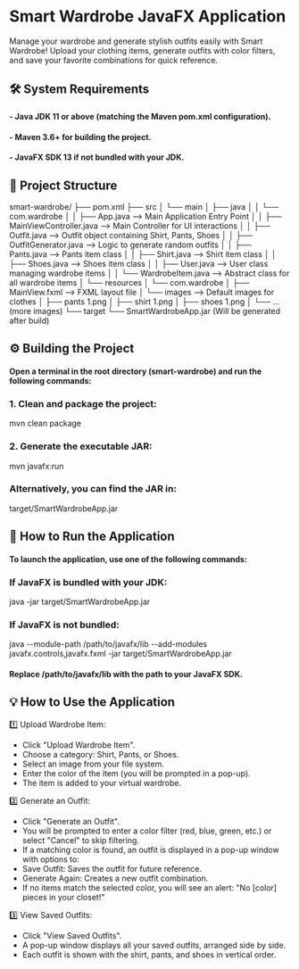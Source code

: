 # Smart Wardrobe JavaFX Application
Manage your wardrobe and generate stylish outfits easily with Smart Wardrobe! Upload your clothing items, generate outfits with color filters, and save your favorite combinations for quick reference.

## 🛠️ System Requirements
#### - Java JDK 11 or above (matching the Maven pom.xml configuration).
#### - Maven 3.6+ for building the project.
#### - JavaFX SDK 13 if not bundled with your JDK.

## 📁 Project Structure
smart-wardrobe/
├── pom.xml
├── src
│   └── main
│       ├── java
│       │   └── com.wardrobe
│       │       ├── App.java                  --> Main Application Entry Point
│       │       ├── MainViewController.java   --> Main Controller for UI interactions
│       │       ├── Outfit.java               --> Outfit object containing Shirt, Pants, Shoes
│       │       ├── OutfitGenerator.java      --> Logic to generate random outfits
│       │       ├── Pants.java                --> Pants item class
│       │       ├── Shirt.java                --> Shirt item class
│       │       ├── Shoes.java                --> Shoes item class
│       │       ├── User.java                 --> User class managing wardrobe items
│       │       └── WardrobeItem.java         --> Abstract class for all wardrobe items
│       └── resources
│           └── com.wardrobe
│               ├── MainView.fxml             --> FXML layout file
│               └── images                    --> Default images for clothes
│                   ├── pants 1.png
│                   ├── shirt 1.png
│                   ├── shoes 1.png
│                   └── ... (more images)
└── target
    └── SmartWardrobeApp.jar (Will be generated after build)

## ⚙️ Building the Project
#### Open a terminal in the root directory (smart-wardrobe) and run the following commands:

### 1. Clean and package the project:
  mvn clean package

### 2. Generate the executable JAR:
  mvn javafx:run

### Alternatively, you can find the JAR in:
  target/SmartWardrobeApp.jar

## 🚀 How to Run the Application
#### To launch the application, use one of the following commands:

### If JavaFX is bundled with your JDK:
java -jar target/SmartWardrobeApp.jar
### If JavaFX is not bundled:
java --module-path /path/to/javafx/lib --add-modules javafx.controls,javafx.fxml -jar target/SmartWardrobeApp.jar
#### Replace /path/to/javafx/lib with the path to your JavaFX SDK.

## 💡 How to Use the Application

1️⃣ Upload Wardrobe Item:
- Click "Upload Wardrobe Item".
- Choose a category: Shirt, Pants, or Shoes.
- Select an image from your file system.
- Enter the color of the item (you will be prompted in a pop-up).
- The item is added to your virtual wardrobe.

2️⃣ Generate an Outfit:
- Click "Generate an Outfit".
- You will be prompted to enter a color filter (red, blue, green, etc.) or select "Cancel" to skip filtering.
- If a matching color is found, an outfit is displayed in a pop-up window with options to:
- Save Outfit: Saves the outfit for future reference.
- Generate Again: Creates a new outfit combination.
- If no items match the selected color, you will see an alert: "No [color] pieces in your closet!"

3️⃣ View Saved Outfits:
- Click "View Saved Outfits".
- A pop-up window displays all your saved outfits, arranged side by side.
- Each outfit is shown with the shirt, pants, and shoes in vertical order.


